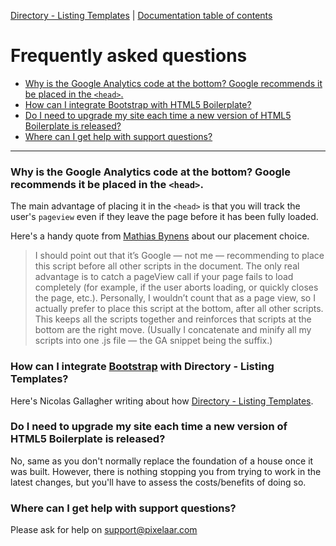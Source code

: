 [Directory - Listing Templates](https://pixelaar.com/) | [Documentation
table of contents](TOC.md)

# Frequently asked questions

* [Why is the Google Analytics code at the bottom? Google recommends it be
  placed in the `<head>`.](#why-is-the-google-analytics-code-at-the-bottom-google-recommends-it-be-placed-in-the-head)
* [How can I integrate Bootstrap with HTML5
  Boilerplate?](#how-can-i-integrate-bootstrap-with-html5-boilerplate)
* [Do I need to upgrade my site each time a new version of HTML5 Boilerplate is
  released?](#do-i-need-to-upgrade-my-site-each-time-a-new-version-of-html5-boilerplate-is-released)
* [Where can I get help with support
  questions?](#where-can-i-get-help-with-support-questions)

---

### Why is the Google Analytics code at the bottom? Google recommends it be placed in the `<head>`.

The main advantage of placing it in the `<head>` is that you will track the
user's `pageview` even if they leave the page before it has been fully loaded.

Here's a handy quote from [Mathias Bynens](https://mathiasbynens.be/notes/async-analytics-snippet#comment-50) about our placement choice.
>I should point out that it’s Google — not me — recommending to place this
script before all other scripts in the document. The only real advantage is to
catch a pageView call if your page fails to load completely (for example, if
the user aborts loading, or quickly closes the page, etc.). Personally, I
wouldn’t count that as a page view, so I actually prefer to place this script
at the bottom, after all other scripts. This keeps all the scripts together and
reinforces that scripts at the bottom are the right move. (Usually I
concatenate and minify all my scripts into one .js file — the GA snippet being
the suffix.)

### How can I integrate [Bootstrap](https://getbootstrap.com/) with Directory - Listing Templates?

Here's Nicolas Gallagher writing about how [Directory - Listing Templates](https://www.quora.com/Is-Bootstrap-a-complement-or-an-alternative-to-HTML5-Boilerplate-or-viceversa/answer/Nicolas-Gallagher).

### Do I need to upgrade my site each time a new version of HTML5 Boilerplate is released?

No, same as you don't normally replace the foundation of a house once it
was built. However, there is nothing stopping you from trying to work in the
latest changes, but you'll have to assess the costs/benefits of doing so.

### Where can I get help with support questions?

Please ask for help on
support@pixelaar.com
